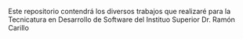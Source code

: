 Este repositorio contendrá los diversos trabajos que realizaré para la Tecnicatura en Desarrollo de Software del Instituo Superior Dr. Ramón Carillo
